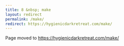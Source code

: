 ```yaml
---
title: 8 &nbsp; make
layout: redirect
permalink: /make/
redirect: https://hygienicdarkretreat.com/make/
---
```


Page moved to <https://hygienicdarkretreat.com/make/>

